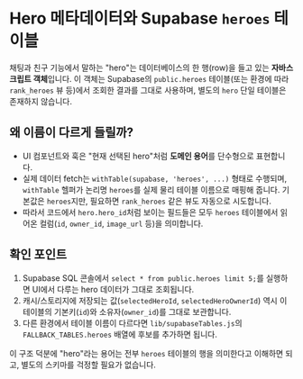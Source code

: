 # Hero 메타데이터와 Supabase `heroes` 테이블

채팅과 친구 기능에서 말하는 "hero"는 데이터베이스의 한 행(row)을 들고
있는 **자바스크립트 객체**입니다. 이 객체는 Supabase의 `public.heroes`
테이블(또는 환경에 따라 `rank_heroes` 뷰 등)에서 조회한 결과를 그대로
사용하며, 별도의 `hero` 단일 테이블은 존재하지 않습니다.

## 왜 이름이 다르게 들릴까?

- UI 컴포넌트와 훅은 "현재 선택된 hero"처럼 **도메인 용어**를 단수형으로
  표현합니다.
- 실제 데이터 fetch는 `withTable(supabase, 'heroes', ...)` 형태로 수행되며,
  `withTable` 헬퍼가 논리명 `heroes`를 실제 물리 테이블 이름으로 매핑해
  줍니다. 기본값은 `heroes`지만, 필요하면 `rank_heroes` 같은 뷰도 자동으로
  시도합니다.
- 따라서 코드에서 `hero.hero_id`처럼 보이는 필드들은 모두 `heroes`
  테이블에서 읽어온 컬럼(`id`, `owner_id`, `image_url` 등)을 의미합니다.

## 확인 포인트

1. Supabase SQL 콘솔에서 `select * from public.heroes limit 5;`를 실행하면
   UI에서 다루는 hero 데이터가 그대로 조회됩니다.
2. 캐시/스토리지에 저장되는 값(`selectedHeroId`, `selectedHeroOwnerId`) 역시
   이 테이블의 기본키(`id`)와 소유자(`owner_id`)를 그대로 보관합니다.
3. 다른 환경에서 테이블 이름이 다르다면 `lib/supabaseTables.js`의
   `FALLBACK_TABLES.heroes` 배열에 후보를 추가하면 됩니다.

이 구조 덕분에 "hero"라는 용어는 전부 `heroes` 테이블의 행을 의미한다고
이해하면 되고, 별도의 스키마를 걱정할 필요가 없습니다.

